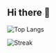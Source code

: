 ## Hi there 👋
![Top Langs](https://github-readme-stats.vercel.app/api/top-langs/?username=EmilDimov93&layout=compact&theme=github_dark)

![Streak](https://github-readme-streak-stats.herokuapp.com/?user=EmilDimov93&theme=github_dark)

<!--
**EmilDimov93/EmilDimov93** is a ✨ _special_ ✨ repository because its `README.md` (this file) appears on your GitHub profile.

Here are some ideas to get you started:

- 🔭 I’m currently working on ...
- 🌱 I’m currently learning ...
- 👯 I’m looking to collaborate on ...
- 🤔 I’m looking for help with ...
- 💬 Ask me about ...
- 📫 How to reach me: ...
- 😄 Pronouns: ...
- ⚡ Fun fact: ...
-->
